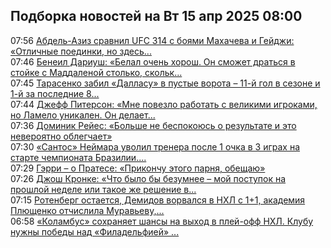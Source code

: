 <h2>Подборка новостей на Вт 15 апр 2025 08:00</h2><!--2025-04-15 07:56:00-->
<div class="rssn table">
  <div><span class="smaller gray hspace">07:56</span> <a class="nodecor" href="https://www.sports.ru/boxing/1116707759-ali-abdel-aziz.html?">Абдель-Азиз сравнил UFC 314 с боями Махачева и Гейджи: «Отличные поединки, но здесь...</a></div>
</div>
<div class="rssn table">
  <div><span class="smaller gray hspace">07:46</span> <a class="nodecor" href="https://www.sports.ru/boxing/1116707756-beneil-dariush.html?">Бенеил Дариуш: «Белал очень хорош. Он сможет драться в стойке с Маддаленой столько, скольк...</a></div>
</div>
<div class="rssn table">
  <div><span class="smaller gray hspace">07:45</span> <a class="nodecor" href="https://www.sports.ru/hockey/1116707760-tarasenko-zabil-dallasu-v-pustye-vorota-11-j-gol-v-sezone-i-1-j-za-pos.html?">Тарасенко забил «Далласу» в пустые ворота – 11-й гол в сезоне и 1-й за последние 8...</a></div>
</div>
<div class="rssn table">
  <div><span class="smaller gray hspace">07:44</span> <a class="nodecor" href="https://www.sports.ru/basketball/1116707755-dzheff-peterson-mne-povezlo-rabotat-s-velikimi-igrokami-no-lamelo-unik.html?">Джефф Питерсон: «Мне повезло работать с великими игроками, но Ламело уникален. Он делает...</a></div>
</div>
<div class="rssn table">
  <div><span class="smaller gray hspace">07:36</span> <a class="nodecor" href="https://www.sports.ru/boxing/1116707754-dominik-rejes-bolshe-ne-bespokoyus-o-rezultate-i-eto-neveroyatno-obleg.html?">Доминик Рейес: «Больше не беспокоюсь о результате и это невероятно облегчает»</a></div>
</div>
<div class="rssn table">
  <div><span class="smaller gray hspace">07:30</span> <a class="nodecor" href="https://www.sports.ru/football/1116707753-santos-nejmara-uvolil-trenera-posle-1-ochka-v-3-igrax-na-starte-chempi.html?">«Сантос» Неймара уволил тренера после 1 очка в 3 играх на старте чемпионата Бразилии....</a></div>
</div>
<div class="rssn table">
  <div><span class="smaller gray hspace">07:29</span> <a class="nodecor" href="https://www.sports.ru/boxing/1116707751-gerri-o-pratese-prikonchu-etogo-parnya-obeshhayu.html?">Гэрри – о Пратесе: «Прикончу этого парня, обещаю»</a></div>
</div>
<div class="rssn table">
  <div><span class="smaller gray hspace">07:26</span> <a class="nodecor" href="https://www.sports.ru/basketball/1116707747-dzhosh-kronke-chto-bylo-by-bezumnee-moj-postupok-na-proshloj-nedele-il.html?">Джош Кронке: «Что было бы безумнее – мой поступок на прошлой неделе или такое же решение в...</a></div>
</div>
<div class="rssn table">
  <div><span class="smaller gray hspace">07:15</span> <a class="nodecor" href="https://www.sports.ru/automoto/1116707695-rotenberg-ostaetsya-akademiya-plyushhenko-otchislila-muravevu-flag-i-g.html?">Ротенберг остается, Демидов ворвался в НХЛ с 1+1, академия Плющенко отчислила Муравьеву,...</a></div>
</div>
<div class="rssn table">
  <div><span class="smaller gray hspace">06:58</span> <a class="nodecor" href="https://www.sports.ru/hockey/1116707745-kolambus-soxranyaet-shansy-na-vyxod-v-plej-off-nxl-klubu-nuzhno-pobezh.html?">«Коламбус» сохраняет шансы на выход в плей-офф НХЛ. Клубу нужны победы над «Филадельфией» ...</a></div>
</div>